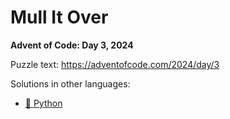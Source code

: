 # Mull It Over

**Advent of Code: Day 3, 2024**

Puzzle text: <https://adventofcode.com/2024/day/3>

Solutions in other languages:

- [🐍 Python](../../../../python/2024/03_mull_it_over)
